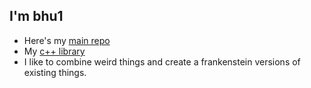 ## I'm bhu1
- Here's my [main repo](https://github.com/bhu1-103/swiss-army-katana)
- My [c++ library](https://github.com/bhu1-103/swiss-army-katana/tree/main/lib)
- I like to combine weird things and create a frankenstein versions of existing things.
